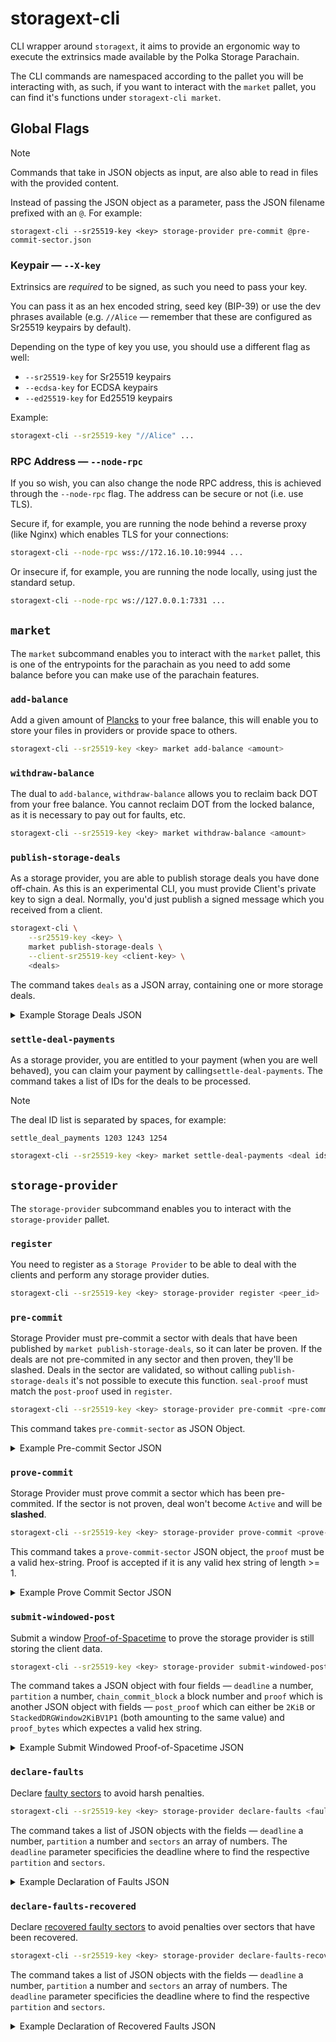 # storagext-cli

CLI wrapper around `storagext`, it aims to provide an ergonomic way to execute the extrinsics made available by the Polka Storage Parachain.

The CLI commands are namespaced according to the pallet you will be interacting with,
as such, if you want to interact with the `market` pallet, you can find it's functions under `storagext-cli market`.

## Global Flags

> [!NOTE]
> Commands that take in JSON objects as input, are also able to read in files with the provided content.
>
> Instead of passing the JSON object as a parameter, pass the JSON filename prefixed with an `@`.
> For example:
> ```
> storagext-cli --sr25519-key <key> storage-provider pre-commit @pre-commit-sector.json
> ```

### Keypair — `--X-key`

Extrinsics are *required* to be signed, as such you need to pass your key.

You can pass it as an hex encoded string, seed key (BIP-39) or use the dev phrases available
(e.g. `//Alice` — remember that these are configured as Sr25519 keypairs by default).

Depending on the type of key you use, you should use a different flag as well:

* `--sr25519-key` for Sr25519 keypairs
* `--ecdsa-key` for ECDSA keypairs
* `--ed25519-key` for Ed25519 keypairs

Example:

```bash
storagext-cli --sr25519-key "//Alice" ...
```

### RPC Address — `--node-rpc`

If you so wish, you can also change the node RPC address, this is achieved through the `--node-rpc` flag. The address can be secure or not (i.e. use TLS).

Secure if, for example, you are running the node behind a reverse proxy (like Nginx) which enables TLS for your connections:

```bash
storagext-cli --node-rpc wss://172.16.10.10:9944 ...
```

Or insecure if, for example, you are running the node locally, using just the standard setup.

```bash
storagext-cli --node-rpc ws://127.0.0.1:7331 ...
```

## `market`

The `market` subcommand enables you to interact with the `market` pallet,
this is one of the entrypoints for the parachain as you need to add some balance before you can make use of the parachain features.

### `add-balance`

Add a given amount of [Plancks](https://wiki.polkadot.network/docs/learn-DOT#the-planck-unit) to your free balance,
this will enable you to store your files in providers or provide space to others.

```bash
storagext-cli --sr25519-key <key> market add-balance <amount>
```

### `withdraw-balance`

The dual to `add-balance`, `withdraw-balance` allows you to reclaim back DOT from your free balance.
You cannot reclaim DOT from the locked balance, as it is necessary to pay out for faults, etc.

```bash
storagext-cli --sr25519-key <key> market withdraw-balance <amount>
```

### `publish-storage-deals`

As a storage provider, you are able to publish storage deals you have done off-chain.
As this is an experimental CLI, you must provide Client's private key to sign a deal.
Normally, you'd just publish a signed message which you received from a client.

```bash
storagext-cli \
    --sr25519-key <key> \
    market publish-storage-deals \
    --client-sr25519-key <client-key> \
    <deals>
```

The command takes `deals` as a JSON array, containing one or more storage deals.

<details>
<summary>Example Storage Deals JSON</summary>
<p>

```json
[
    {
        "piece_cid": "bafkreibme22gw2h7y2h7tg2fhqotaqjucnbc24deqo72b6mkl2egezxhvy",
        "piece_size": 47000000000,
        "client": "5GvHnpY1433RytXW66r77iL4CyewAAErDU6fAouoaPKvcvLU",
        "provider": "5DJiX75PZjvntUMeq7XP8qqJ3Tdg6F2Nybk9So1Z5mWArnG2",
        "label": "737-800 schematics",
        "start_block": 1580889600,
        "end_block": 1721747575,
        "storage_price_per_block": 17144352,
        "provider_collateral": 3735928559,
        "state": "Published"
    },
    {
        "piece_cid": "bafybeih5zgcgqor3dv6kfdtv3lshv3yfkfewtx73lhedgihlmvpcmywmua",
        "piece_size": 269490583,
        "client": "5GvHnpY1433RytXW66r77iL4CyewAAErDU6fAouoaPKvcvLU",
        "provider": "5DJiX75PZjvntUMeq7XP8qqJ3Tdg6F2Nybk9So1Z5mWArnG2",
        "label": "Falcon C-00000291",
        "start_block": 1721410062,
        "end_block": 1721747843,
        "storage_price_per_block": 46349,
        "provider_collateral": 3735928559,
        "state": "Published"
    }
]
```

</p>
</details>


### `settle-deal-payments`

As a storage provider, you are entitled to your payment (when you are well behaved),
you can claim your payment by calling`settle-deal-payments`. The command takes a
list of IDs for the deals to be processed.

> [!NOTE]
> The deal ID list is separated by spaces, for example:
> ```
> settle_deal_payments 1203 1243 1254
> ```

```bash
storagext-cli --sr25519-key <key> market settle-deal-payments <deal ids>
```


## `storage-provider`

The `storage-provider` subcommand enables you to interact with the `storage-provider` pallet.

### `register`

You need to register as a `Storage Provider` to be able to deal with the clients and perform any storage provider duties.

```bash
storagext-cli --sr25519-key <key> storage-provider register <peer_id>
```

### `pre-commit`

Storage Provider must pre-commit a sector with deals that have been published by `market publish-storage-deals`, so it can later be proven.
If the deals are not pre-commited in any sector and then proven, they'll be slashed.
Deals in the sector are validated, so without calling `publish-storage-deals` it's not possible to execute this function.
`seal-proof` must match the `post-proof` used in `register`.

```bash
storagext-cli --sr25519-key <key> storage-provider pre-commit <pre-commit-sector>
```

This command takes `pre-commit-sector` as JSON Object.

<details>
<summary>Example Pre-commit Sector JSON</summary>
<p>

```json
{
    "sector_number": 1,
    "sealed_cid": "bafk2bzaceajreoxfdcpdvitpvxm7vkpvcimlob5ejebqgqidjkz4qoug4q6zu",
    "deal_ids": [0],
    "expiration": 100,
    "unsealed_cid": "bafkreibme22gw2h7y2h7tg2fhqotaqjucnbc24deqo72b6mkl2egezxhvy",
    "seal_proof": "StackedDRG2KiBV1P1"
}
```

</p>
</details>

### `prove-commit`

Storage Provider must prove commit a sector which has been pre-commited.
If the sector is not proven, deal won't become `Active` and will be **slashed**.

```bash
storagext-cli --sr25519-key <key> storage-provider prove-commit <prove-commit-sector>
```

This command takes a `prove-commit-sector` JSON object, the `proof` must be a valid hex-string.
Proof is accepted if it is any valid hex string of length >= 1.

<details>
<summary>Example Prove Commit Sector JSON</summary>
<p>

```json
{
    "sector_number": 1,
    "proof": "1230deadbeef"
}
```

</p>
</details>

### `submit-windowed-post`

Submit a window [Proof-of-Spacetime](https://spec.filecoin.io/#section-algorithms.pos.post)
to prove the storage provider is still storing the client data.

```bash
storagext-cli --sr25519-key <key> storage-provider submit-windowed-post <window-proof>
```

The command takes a JSON object with four fields — `deadline` a number, `partition` a number,
`chain_commit_block` a block number and `proof` which is another JSON object with fields —
`post_proof` which can either be `2KiB` or `StackedDRGWindow2KiBV1P1` (both amounting to the same value)
and `proof_bytes` which expectes a valid hex string.

<details>
<summary>Example Submit Windowed Proof-of-Spacetime JSON</summary>
<p>

```json
{
    "deadline": 10,
    "partition": 10,
    "chain_commit_block": 1,
    "proof": {
        "post_proof": "2KiB",
        "proof_bytes": "07482439"
    }
}
```

</p>
</details>

### `declare-faults`

Declare [faulty sectors](https://spec.filecoin.io/#section-systems.filecoin_mining.sector.lifecycle) to avoid harsh penalties.

```bash
storagext-cli --sr25519-key <key> storage-provider declare-faults <faults>
```

The command takes a list of JSON objects with the fields — `deadline` a number, `partition` a number and `sectors` an array of numbers.
The `deadline` parameter specificies the deadline where to find the respective `partition` and `sectors`.

<details>
<summary>Example Declaration of Faults JSON</summary>
<p>

```json
[
    {
        "deadline": 0,
        "partition": 0,
        "sectors": [
            0
        ]
    }
]
```

</p>
</details>

### `declare-faults-recovered`

Declare [recovered faulty sectors](https://spec.filecoin.io/#section-systems.filecoin_mining.sector.lifecycle) to avoid penalties over sectors that have been recovered.

```bash
storagext-cli --sr25519-key <key> storage-provider declare-faults-recovered <recoveries>
```

The command takes a list of JSON objects with the fields — `deadline` a number, `partition` a number and `sectors` an array of numbers.
The `deadline` parameter specificies the deadline where to find the respective `partition` and `sectors`.

<details>
<summary>Example Declaration of Recovered Faults JSON</summary>
<p>

```json
[
    {
        "deadline": 0,
        "partition": 0,
        "sectors": [
            0
        ]
    }
]
```

</p>
</details>
